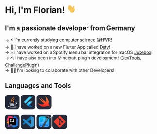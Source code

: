 # Hi, I'm Florian! <img width="30" src="res/waving.gif">

## I'm a passionate developer from Germany

→ ⚡ I'm currently studying computer science [@HWR](https://www.hwr-berlin.de/)!  
→ 🚀 I have worked on a new Flutter App called [Daty](https://github.com/Floxyi/Daty)!  
→ 🎶 I have worked on a Spotify menu bar integration for macOS [Jukebox](https://github.com/Floxyi/Jukebox)!  
→ ⛏ I have also been into Minecraft plugin development! ([DevTools](https://github.com/Floxyi/DevTools/), [ChallengePlugin](https://github.com/Floxyi/ChallengePlugin))  
→ 👨‍👦 I'm looking to collaborate with other Developers!  

## Languages and Tools

<img width="48" src="res/java.svg" /> <img width="48" src="res/flutter.svg" /> <img width="48" src="res/swift.svg" />

<img width="48" src="res/intellij.svg" /> <img width="48" src="res/vscode.svg" /> <img width="48" src="res/xcode.svg" /> <img width="48" src="res/git.svg" />
